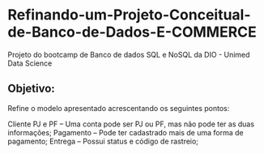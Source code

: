 # Refinando-um-Projeto-Conceitual-de-Banco-de-Dados-E-COMMERCE
Projeto do bootcamp de Banco de dados SQL e NoSQL da DIO - Unimed Data Science

## Objetivo:
Refine o modelo apresentado acrescentando os seguintes pontos:

Cliente PJ e PF – Uma conta pode ser PJ ou PF, mas não pode ter as duas informações;
Pagamento – Pode ter cadastrado mais de uma forma de pagamento;
Entrega – Possui status e código de rastreio;
